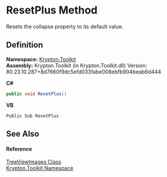 # ResetPlus Method


Resets the collapse property to its default value.



## Definition
**Namespace:** <a href="79d2eac2-21f4-54ff-7552-b20c33c30600.md">Krypton.Toolkit</a>  
**Assembly:** Krypton.Toolkit (in Krypton.Toolkit.dll) Version: 80.23.10.287+8d7660f9dc5efd033fabe008ebfb904beab6d444

**C#**
``` C#
public void ResetPlus()
```
**VB**
``` VB
Public Sub ResetPlus
```



## See Also


#### Reference
<a href="ed170d3e-a6f6-6e77-7adb-61efde70c86d.md">TreeViewImages Class</a>  
<a href="79d2eac2-21f4-54ff-7552-b20c33c30600.md">Krypton.Toolkit Namespace</a>  
